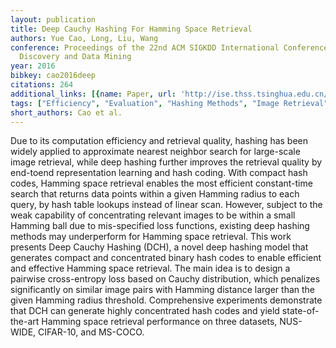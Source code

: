 ```yaml
---
layout: publication
title: Deep Cauchy Hashing For Hamming Space Retrieval
authors: Yue Cao, Long, Liu, Wang
conference: Proceedings of the 22nd ACM SIGKDD International Conference on Knowledge
  Discovery and Data Mining
year: 2016
bibkey: cao2016deep
citations: 264
additional_links: [{name: Paper, url: 'http://ise.thss.tsinghua.edu.cn/~mlong/doc/deep-cauchy-hashing-cvpr18.pdf'}]
tags: ["Efficiency", "Evaluation", "Hashing Methods", "Image Retrieval", "KDD", "Neural Hashing", "Scalability"]
short_authors: Cao et al.
---
```

Due to its computation efficiency and retrieval quality,
hashing has been widely applied to approximate nearest
neighbor search for large-scale image retrieval, while deep
hashing further improves the retrieval quality by end-toend representation learning and hash coding. With compact
hash codes, Hamming space retrieval enables the most efficient constant-time search that returns data points within a
given Hamming radius to each query, by hash table lookups
instead of linear scan. However, subject to the weak capability of concentrating relevant images to be within a small
Hamming ball due to mis-specified loss functions, existing deep hashing methods may underperform for Hamming
space retrieval.  This work presents Deep Cauchy Hashing
(DCH), a novel deep hashing model that generates compact
and concentrated binary hash codes to enable efficient and
effective Hamming space retrieval. The main idea is to design a pairwise cross-entropy loss based on Cauchy distribution, which penalizes significantly on similar image pairs
with Hamming distance larger than the given Hamming radius threshold. Comprehensive experiments demonstrate
that DCH can generate highly concentrated hash codes and
yield state-of-the-art Hamming space retrieval performance
on three datasets, NUS-WIDE, CIFAR-10, and MS-COCO.